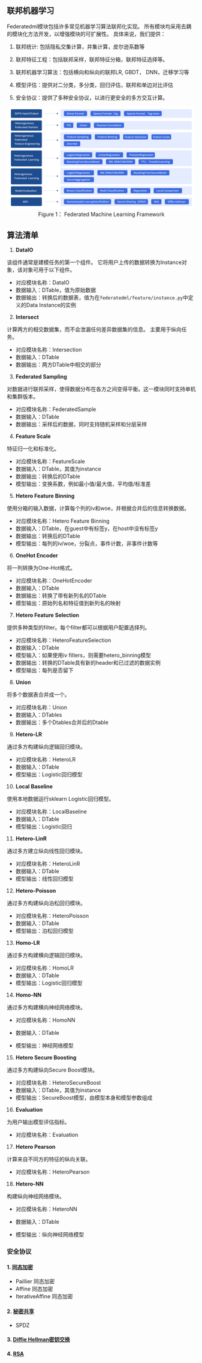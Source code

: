 ## 联邦机器学习

Federatedml模块包括许多常见机器学习算法联邦化实现。 所有模块均采用去耦的模块化方法开发，以增强模块的可扩展性。 具体来说，我们提供：

1. 联邦统计: 包括隐私交集计算，并集计算，皮尔逊系数等

2. 联邦特征工程：包括联邦采样，联邦特征分箱，联邦特征选择等。

3. 联邦机器学习算法：包括横向和纵向的联邦LR, GBDT， DNN，迁移学习等

4. 模型评估：提供对二分类，多分类，回归评估，联邦和单边对比评估

5. 安全协议：提供了多种安全协议，以进行更安全的多方交互计算。

 <div style="text-align:center", align=center>
  <img src="../doc/images/federatedml_structure.png" alt="federatedml structure"/><br/>
  Figure 1： Federated Machine Learning Framework
</div>

## 算法清单

1. **DataIO**

该组件通常是建模任务的第一个组件。 它将用户上传的数据转换为Instance对象，该对象可用于以下组件。

+ 对应模块名称：DataIO
+ 数据输入：DTable，值为原始数据
+ 数据输出：转换后的数据表，值为在`federatedml/feature/instance.py`中定义的Data Instance的实例

2. **Intersect**

计算两方的相交数据集，而不会泄漏任何差异数据集的信息。 主要用于纵向任务。

+ 对应模块名称：Intersection
+ 数据输入：DTable
+ 数据输出：两方DTable中相交的部分

3. **Federated Sampling**

对数据进行联邦采样，使得数据分布在各方之间变得平衡。这一模块同时支持单机和集群版本。

+ 对应模块名称：FederatedSample
+ 数据输入：DTable
+ 数据输出：采样后的数据，同时支持随机采样和分层采样

4. **Feature Scale**

特征归一化和标准化。

+ 对应模块名称：FeatureScale
+ 数据输入：DTable，其值为instance
+ 数据输出：转换后的DTable
+ 模型输出：变换系数，例如最小值/最大值，平均值/标准差

5. **Hetero Feature Binning**

使用分箱的输入数据，计算每个列的iv和woe，并根据合并后的信息转换数据。

+ 对应模块名称：Hetero Feature Binning
+ 数据输入：DTable，在guest中有标签y，在host中没有标签y
+ 数据输出：转换后的DTable
+ 模型输出：每列的iv/woe，分裂点，事件计数，非事件计数等

6. **OneHot Encoder**

将一列转换为One-Hot格式。

+ 对应模块名称：OneHotEncoder
+ 数据输入：DTable
+ 数据输出：转换了带有新列名的DTable
+ 模型输出：原始列名和特征值到新列名的映射

7. **Hetero Feature Selection**

提供多种类型的filter。每个filter都可以根据用户配置选择列。

+ 对应模块名称：HeteroFeatureSelection
+ 数据输入：DTable
+ 模型输入：如果使用iv filters，则需要hetero_binning模型
+ 数据输出：转换的DTable具有新的header和已过滤的数据实例
+ 模型输出：每列是否留下

8. **Union**

将多个数据表合并成一个。

+ 对应模块名称：Union
+ 数据输入：DTables
+ 数据输出：多个Dtables合并后的Dtable

9. **Hetero-LR**

通过多方构建纵向逻辑回归模块。

+ 对应模块名称：HeteroLR
+ 数据输入：DTable
+ 模型输出：Logistic回归模型

10. **Local Baseline**

使用本地数据运行sklearn Logistic回归模型。

+ 对应模块名称：LocalBaseline
+ 数据输入：DTable
+ 模型输出：Logistic回归

11. **Hetero-LinR**

通过多方建立纵向线性回归模块。

+ 对应模块名称：HeteroLinR
+ 数据输入：DTable
+ 模型输出：线性回归模型

12. **Hetero-Poisson**

通过多方构建纵向泊松回归模块。

+ 对应模块名称：HeteroPoisson
+ 数据输入：DTable
+ 模型输出：泊松回归模型

13. **Homo-LR**

通过多方构建横向逻辑回归模块。

+ 对应模块名称：HomoLR
+ 数据输入：DTable
+ 模型输出：Logistic回归模型

14. **Homo-NN**

通过多方构建横向神经网络模块。

+ 对应模块名称：HomoNN

+ 数据输入：DTable
+ 模型输出：神经网络模型

15. **Hetero Secure Boosting**

通过多方构建纵向Secure Boost模块。

+ 对应模块名称：HeteroSecureBoost
+ 数据输入：DTable，其值为instance
+ 模型输出：SecureBoost模型，由模型本身和模型参数组成

16. **Evaluation**

为用户输出模型评估指标。

+ 对应模块名称：Evaluation

17. **Hetero Pearson**

计算来自不同方的特征的纵向关联。

+ 对应模块名称：HeteroPearson

18. **Hetero-NN**

构建纵向神经网络模块。

+ 对应模块名称：HeteroNN

+ 数据输入：DTable
+ 模型输出：纵向神经网络模型

### 安全协议
#### 1. [同态加密](./secureprotol/README.md)

- Paillier 同态加密
- Affine 同态加密
- IterativeAffine 同态加密

#### 2. [秘密共享](./secureprotol/README.md)

- SPDZ

#### 3. [Diffie Hellman密钥交换](./secureprotol/README.md)


#### 4. [RSA](./secureprotol/README.md)
